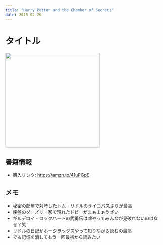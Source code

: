 ```yaml
---
title: "Harry Potter and the Chamber of Secrets"
date: 2025-02-26
---
```

# タイトル
[<img src="https://m.media-amazon.com/images/I/81Wbfijio4L._SL1500_.jpg" width="300">](https://amzn.to/41uPGpE)
## 書籍情報
- 購入リンク: <https://amzn.to/41uPGpE>
## メモ
- 秘密の部屋で対峙したトム・リドルのサイコパスぶりが最高
- 序盤のダーズリー家で現れたドビーがまぁまぁうざい
- ギルデロイ・ロックハートの武勇伝は嘘やってみんなが見破れないのはなぜ？笑
- リドルの日記がホークラックスやって知りながら読むの最高
- でも記憶を消してもう一回最初から読みたい 
